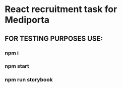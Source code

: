 # React recruitment task for Mediporta
## FOR TESTING PURPOSES USE:
 ### npm i 
 ### npm start
 ### npm run storybook 
